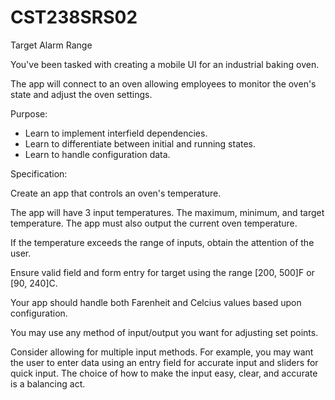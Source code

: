 # CST238SRS02  
Target Alarm Range  

You've been tasked with creating a mobile UI for an industrial baking oven.  

The app will connect to an oven allowing employees to monitor the oven's state and adjust the oven settings.  

Purpose:  
  - Learn to implement interfield dependencies.  
  - Learn to differentiate between initial and running states.  
  - Learn to handle configuration data.  
  
Specification:  

Create an app that controls an oven's temperature.  

The app will have 3 input temperatures. The maximum, minimum, and target temperature.  The app must also output the current oven temperature.  

If the temperature exceeds the range of inputs, obtain the attention of the user.  

Ensure valid field and form entry for target using the range [200, 500]F or [90, 240]C.  

Your app should handle both Farenheit and Celcius values based upon configuration.  

You may use any method of input/output you want for adjusting set points.  

Consider allowing for multiple input methods.  For example, you may want the user to enter data using an entry field for accurate input and sliders for quick input.  The choice of how to make the input easy, clear, and accurate is a balancing act.  


